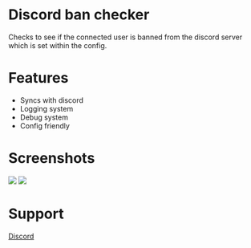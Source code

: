 # **Discord ban checker**
Checks to see if the connected user is banned from the discord server which is set within the config.

# Features
- Syncs with discord
- Logging system
- Debug system
- Config friendly

# Screenshots
![](https://cdn.discordapp.com/attachments/841664271405285376/855148768059457616/Discord_FOaDJZuvMa.png)
![](https://cdn.discordapp.com/attachments/841664271405285376/855148768805650503/FiveM_GTAProcess_7NcAjIZYlL.png)

# Support
[Discord](https://discord.gg/RquDVTfDwu)

